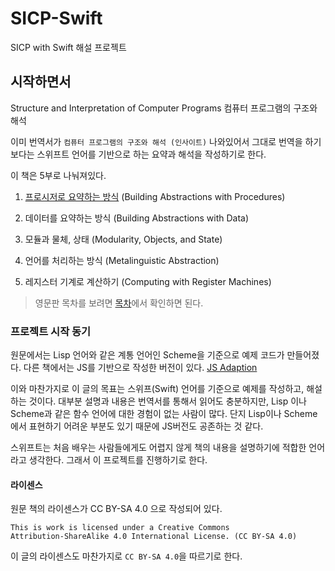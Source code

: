 # SICP-Swift
SICP with Swift 해설 프로젝트

## 시작하면서
Structure and Interpretation of Computer Programs
컴퓨터 프로그램의 구조와 해석 

이미 번역서가 `컴퓨터 프로그램의 구조와 해석 (인사이트)` 나와있어서 그대로 번역을 하기 보다는
스위프트 언어를 기반으로 하는 요약과 해석을 작성하기로 한다.

이 책은 5부로 나눠져있다. 
1. [프로시저로 요약하는 방식](https://github.com/godrm/SICP-Swift/blob/master/Chapter1.md) (Building Abstractions with Procedures)

2. 데이터를 요약하는 방식 (Building Abstractions with Data)

3. 모듈과 물체, 상태 (Modularity, Objects, and State)

4. 언어를 처리하는 방식 (Metalinguistic Abstraction)

5. 레지스터 기계로 계산하기 (Computing with Register Machines)

> 영문판 목차를 보려면 [목차](https://mitpress.mit.edu/sites/default/files/sicp/full-text/book/book-Z-H-4.html#%_toc_start)에서 확인하면 된다.


### 프로젝트 시작 동기 

원문에서는 Lisp 언어와 같은 계통 언어인 Scheme을 기준으로 예제 코드가 만들어졌다. 
다른 책에서는 JS를 기반으로 작성한 버전이 있다. [JS Adaption](https://sicp.comp.nus.edu.sg) 

이와 마찬가지로 이 글의 목표는 스위프(Swift) 언어를 기준으로 예제를 작성하고, 해설하는 것이다. 
대부분 설명과 내용은 번역서를 통해서 읽어도 충분하지만, Lisp 이나 Scheme과 같은 함수 언어에 대한 경험이 없는 사람이 많다. 단지 Lisp이나 Scheme에서 표현하기 어려운 부분도 있기 때문에 JS버전도 공존하는 것 같다.

스위프트는 처음 배우는 사람들에게도 어렵지 않게 책의 내용을 설명하기에 적합한 언어라고 생각한다. 
그래서 이 프로젝트를 진행하기로 한다.

#### 라이센스

원문 책의 라이센스가 CC BY-SA 4.0 으로 작성되어 있다.

```
This is work is licensed under a Creative Commons 
Attribution-ShareAlike 4.0 International License. (CC BY-SA 4.0)
```

이 글의 라이센스도 마찬가지로 `CC BY-SA 4.0`을 따르기로 한다.
